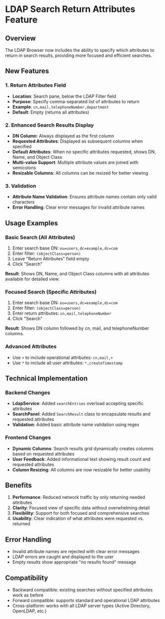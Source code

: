 # LDAP Search Return Attributes Feature

## Overview
The LDAP Browser now includes the ability to specify which attributes to return in search results, providing more focused and efficient searches.

## New Features

### 1. Return Attributes Field
- **Location**: Search pane, below the LDAP Filter field
- **Purpose**: Specify comma-separated list of attributes to return
- **Example**: `cn,mail,telephoneNumber,department`
- **Default**: Empty (returns all attributes)

### 2. Enhanced Search Results Display
- **DN Column**: Always displayed as the first column
- **Requested Attributes**: Displayed as subsequent columns when specified
- **Default Attributes**: When no specific attributes requested, shows DN, Name, and Object Class
- **Multi-value Support**: Multiple attribute values are joined with semicolons
- **Resizable Columns**: All columns can be resized for better viewing

### 3. Validation
- **Attribute Name Validation**: Ensures attribute names contain only valid characters
- **Error Handling**: Clear error messages for invalid attribute names

## Usage Examples

### Basic Search (All Attributes)
1. Enter search base DN: `ou=users,dc=example,dc=com`
2. Enter filter: `(objectClass=person)`
3. Leave "Return Attributes" field empty
4. Click "Search"

**Result**: Shows DN, Name, and Object Class columns with all attributes available for detailed view.

### Focused Search (Specific Attributes)
1. Enter search base DN: `ou=users,dc=example,dc=com`
2. Enter filter: `(objectClass=person)`
3. Enter return attributes: `cn,mail,telephoneNumber`
4. Click "Search"

**Result**: Shows DN column followed by cn, mail, and telephoneNumber columns.

### Advanced Attributes
- Use `+` to include operational attributes: `cn,mail,+`
- Use `*` to include all user attributes: `*,createTimestamp`

## Technical Implementation

### Backend Changes
- **LdapService**: Added `searchEntries` overload accepting specific attributes
- **SearchPanel**: Added `SearchResult` class to encapsulate results and requested attributes
- **Validation**: Added basic attribute name validation using regex

### Frontend Changes
- **Dynamic Columns**: Search results grid dynamically creates columns based on requested attributes
- **User Feedback**: Added informational text showing result count and requested attributes
- **Column Resizing**: All columns are now resizable for better usability

## Benefits
1. **Performance**: Reduced network traffic by only returning needed attributes
2. **Clarity**: Focused view of specific data without overwhelming detail
3. **Flexibility**: Support for both focused and comprehensive searches
4. **Usability**: Clear indication of what attributes were requested vs. returned

## Error Handling
- Invalid attribute names are rejected with clear error messages
- LDAP errors are caught and displayed to the user
- Empty results show appropriate "no results found" message

## Compatibility
- Backward compatible: existing searches without specified attributes work as before
- Forward compatible: supports standard and operational LDAP attributes
- Cross-platform: works with all LDAP server types (Active Directory, OpenLDAP, etc.)

